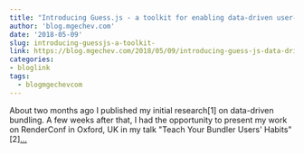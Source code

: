 ```yaml
---
title: "Introducing Guess.js - a toolkit for enabling data-driven user-experiences on the Web"
author: 'blog.mgechev.com'
date: '2018-05-09'
slug: introducing-guessjs-a-toolkit-
link: https://blog.mgechev.com/2018/05/09/introducing-guess-js-data-driven-user-experiences-web/
categories:
- bloglink
tags:
  - blogmgechevcom
---
```


About two months ago I published my initial research[1] on data-driven bundling. A few weeks after that, I had the opportunity to present my work on RenderConf in Oxford, UK in my talk "Teach Your Bundler Users' Habits"[2][... <i class="fas fa-external-link-alt"></i>](https://blog.mgechev.com/2018/05/09/introducing-guess-js-data-driven-user-experiences-web/)

